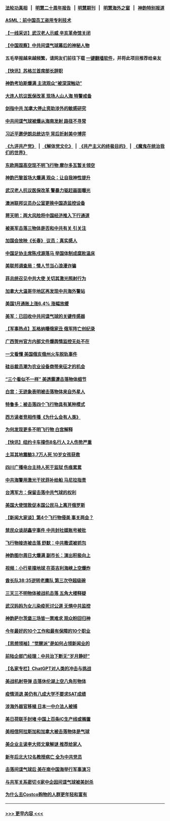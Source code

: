 #### [法轮功真相](https://github.com/gfw-breaker/truth/blob/master/README.md?t=0) &nbsp;&nbsp;|&nbsp;&nbsp; [明慧二十周年报告](https://github.com/gfw-breaker/mh-reports/blob/master/README.md?t=0) &nbsp;&nbsp;|&nbsp;&nbsp;[明慧期刊](https://github.com/gfw-breaker/mh-qikan) &nbsp;&nbsp;|&nbsp;&nbsp; [明慧海外之窗](https://github.com/gfw-breaker/mh-news/blob/master/README.md?t=0) &nbsp;&nbsp;|&nbsp;&nbsp; [神韵特别报道](https://github.com/gfw-breaker/mh-news/blob/master/shenyun.md?t=0)
#### [ASML：前中国员工盗用专利技术](../pages/nf4514/n13930459.md?t=02160043) 
#### [【一线采访】武汉老人示威 辛亥革命馆关闭](../pages/nf4514/n13930368.md?t=02160043) 
#### [【中国观察】中共间谍气球幕后的神秘人物](../pages/nf4514/n13930062.md?t=02160043) 
#### 五毛举报越来越频繁，请网友们前往下载 [一键翻墙软件](https://github.com/gfw-breaker/ssr-accounts)，并将此项目推荐给亲友
#### [【快讯】苏格兰首席部长辞职](../pages/nf4514/n13930383.md?t=02160043) 
#### [神韵考珀斯爆满 主流观众“被深深触动”](../pages/nf4514/n13930379.md?t=02160043) 
#### [大连人抗议医保改革 现场人山人海 特警戒备](../pages/nf4514/n13930248.md?t=02160043) 
#### [剑指中共 加拿大停止资助涉外的敏感研究](../pages/nf4514/n13930217.md?t=02160043) 
#### [中共间谍气球被爆从海南发射 路径不寻常](../pages/nf4514/n13930120.md?t=02160043) 
#### [习近平邀伊朗总统访华 背后折射美中博弈](../pages/nf4514/n13929854.md?t=02160043) 
#### [《九评共产党》](https://github.com/begood0513/9ping.md/blob/master/README.md) &nbsp;|&nbsp; [《解体党文化》](../../../../jtdwh.md/blob/master/README.md)  &nbsp;|&nbsp; [《共产主义的终极目的》](../../../../gczydzjmd.md/blob/master/README.md) &nbsp;|&nbsp; [《魔鬼在统治我们的世界》](../../../../mgztzwmdsj.md/blob/master/README.md) 
#### [东欧两国高空现不明飞行物 摩尔多瓦暂关领空](../pages/nf4514/n13929960.md?t=02160043) 
#### [神韵巴黎首场大爆满 观众：让自我神性提升](../pages/nf4514/n13929945.md?t=02160043) 
#### [武汉老人抗议医保改革 警暴力驱赶画面曝光](../pages/nf4514/n13929963.md?t=02160043) 
#### [澳洲联邦议员办公室更换中国造监控设备](../pages/nf4514/n13929878.md?t=02160043) 
#### [蒋天明：两大风险将中国经济推入下行通道](../pages/nf4514/n13929820.md?t=02160043) 
#### [被美军击落三物体是否和中共有关 引关注](../pages/nf4514/n13929761.md?t=02160043) 
#### [加国会放映《长春》 议员：真实感人](../pages/nf4514/n13929686.md?t=02160043) 
#### [中国足协主席陈戌源落马 举国体制成腐败温床](../pages/nf4514/n13929763.md?t=02160043) 
#### [美联邦调查局：情人节当心浪漫诈骗](../pages/nf4514/n13929381.md?t=02160043) 
#### [菲总统召见中共大使 关切其激光照射行为](../pages/nf4514/n13929756.md?t=02160043) 
#### [加拿大大温哥华地区再发现中共海外警站](../pages/nf4514/n13929206.md?t=02160043) 
#### [美国1月通胀上涨6.4% 涨幅放缓](../pages/nf4514/n13929732.md?t=02160043) 
#### [美军：已回收中共间谍气球的关键传感器](../pages/nf4514/n13929284.md?t=02160043) 
#### [【军事热点】瓦格纳曝俄家丑 俄军阵亡创纪录](../pages/nf4514/n13929430.md?t=02160043) 
#### [广西贺州官方内部文件爆舆情监控无处不在](../pages/nf4514/n13929391.md?t=02160043) 
#### [一文看懂 美国俄亥俄州火车脱轨事件](../pages/nf4514/n13929399.md?t=02160043) 
#### [硅谷裁员潮为农业设备商带来征才的机会](../pages/nf4514/n13929220.md?t=02160043) 
#### [“三个看似不一样” 美透露遭击落物体细节](../pages/nf4514/n13929144.md?t=02160043) 
#### [白宫：无迹象表明被击落物体来自外星人](../pages/nf4514/n13929169.md?t=02160043) 
#### [特鲁多：被击落四个飞行物具有某种模式](../pages/nf4514/n13929150.md?t=02160043) 
#### [西方读者竞相传播《为什么会有人类》](../pages/nf4514/n13929072.md?t=02160043) 
#### [为何发现更多不明飞行物 白宫解释](../pages/nf4514/n13929133.md?t=02160043) 
#### [【快讯】纽约卡车撞伤8名行人 2人伤势严重](../pages/nf4514/n13929136.md?t=02160043) 
#### [土耳其地震酿3.7万人死 10岁女孩获救](../pages/nf4514/n13929117.md?t=02160043) 
#### [四川广播电台主持人死于监狱 伤痕累累](../pages/nf4514/n13929027.md?t=02160043) 
#### [中共海警用激光干扰菲补给船 马尼拉指责](../pages/nf4514/n13929037.md?t=02160043) 
#### [台湾军方：保留击落中共气球的权利](../pages/nf4514/n13929055.md?t=02160043) 
#### [美国大使馆敦促本国公民马上离开俄罗斯](../pages/nf4514/n13928935.md?t=02160043) 
#### [【新闻大家谈】第4个飞行物侵美 事关两会？](../pages/nf4514/n13928592.md?t=02160043) 
#### [禁民众谈胡鑫宇事件 中共封社媒账号被批](../pages/nf4514/n13928669.md?t=02160043) 
#### [飞行物接连被击落 舒默：中共撒谎被抓包](../pages/nf4514/n13928471.md?t=02160043) 
#### [神韵图尔周日大爆满 副市长：演出积极向上](../pages/nf4514/n13928689.md?t=02160043) 
#### [视频：小行星撞地球 在英吉利海峡上空爆炸](../pages/nf4514/n13929003.md?t=02160043) 
#### [酋长队38:35逆转老鹰队 第三次夺超级碗](../pages/nf4514/n13928382.md?t=02160043) 
#### [三天三不明物体被战机击落 五角大楼释疑](../pages/nf4514/n13928450.md?t=02160043) 
#### [武汉妈妈为女儿染疫死讨公道 无惧中共监控](../pages/nf4514/n13928366.md?t=02160043) 
#### [神韵萨尔茨堡三场皆一票难求 观众盼回归神](../pages/nf4514/n13928542.md?t=02160043) 
#### [今年最好的10个工作和最有保障的10个职业](../pages/nf4514/n13925955.md?t=02160043) 
#### [【思想领袖】“觉醒派”是如何占领新闻业的](../pages/nf4514/n13895817.md?t=02160043) 
#### [前陆企部门经理：中共治下断无“岁月静好”](../pages/nf4514/n13927278.md?t=02160043) 
#### [【名家专栏】ChatGPT对人类的冲击与挑战](../pages/nf4514/n13925475.md?t=02160043) 
#### [美战机射导弹 击落休伦湖上空八角形物体](../pages/nf4514/n13928353.md?t=02160043) 
#### [疫情消退 美仍有八成大学不要求SAT成绩](../pages/nf4514/n13928247.md?t=02160043) 
#### [涉海外器官移植 日本一中介法人被捕](../pages/nf4514/n13928266.md?t=02160043) 
#### [美日荷联手封堵 中国上百条IC生产线或搁置](../pages/nf4514/n13928285.md?t=02160043) 
#### [美相信阿拉斯加和加拿大被击落物体是气球](../pages/nf4514/n13928255.md?t=02160043) 
#### [美企业主读李大师文章解谜 推荐给家人](../pages/nf4514/n13927771.md?t=02160043) 
#### [新年后北大12名教授病亡 全为中共党员](../pages/nf4514/n13928257.md?t=02160043) 
#### [击落间谍气球后 美在南中国海举行军事演习](../pages/nf4514/n13928238.md?t=02160043) 
#### [与共军关系密切 6家中企因间谍气球被美封杀](../pages/nf4514/n13928239.md?t=02160043) 
#### [为什么去Costco购物的人群更年轻和富有](../pages/nf4514/n13927372.md?t=02160043) 

----
#### [ >>> 更早内容 <<< ](../indexes/nf4514-earlier.md)
